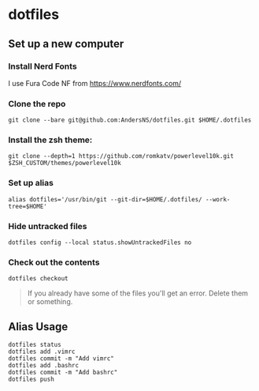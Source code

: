 # dotfiles

## Set up a new computer
### Install Nerd Fonts
I use Fura Code NF from https://www.nerdfonts.com/

### Clone the repo
`git clone --bare git@github.com:AndersNS/dotfiles.git $HOME/.dotfiles`

### Install the zsh theme:

`git clone --depth=1 https://github.com/romkatv/powerlevel10k.git $ZSH_CUSTOM/themes/powerlevel10k`

### Set up alias
`alias dotfiles='/usr/bin/git --git-dir=$HOME/.dotfiles/ --work-tree=$HOME'`

### Hide untracked files
`dotfiles config --local status.showUntrackedFiles no`

### Check out the contents
`dotfiles checkout`


> If you already have some of the files you'll get an error. Delete them or something. 


## Alias Usage
```
dotfiles status
dotfiles add .vimrc
dotfiles commit -m "Add vimrc"
dotfiles add .bashrc
dotfiles commit -m "Add bashrc"
dotfiles push
```
